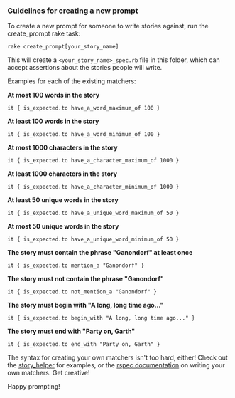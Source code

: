 ### Guidelines for creating a new prompt

To create a new prompt for someone to write stories against, run the create_prompt rake task:

```
rake create_prompt[your_story_name]
```

This will create a `<your_story_name>_spec.rb` file in this folder, which can accept assertions about the stories people will write.

Examples for each of the existing matchers:

**At most 100 words in the story**
```
it { is_expected.to have_a_word_maximum_of 100 }
```

**At least 100 words in the story**
```
it { is_expected.to have_a_word_minimum_of 100 }
```

**At most 1000 characters in the story**
```
it { is_expected.to have_a_character_maximum_of 1000 }
```

**At least 1000 characters in the story**
```
it { is_expected.to have_a_character_minimum_of 1000 }
```

**At least 50 unique words in the story**
```
it { is_expected.to have_a_unique_word_maximum_of 50 }
```

**At most 50 unique words in the story**
```
it { is_expected.to have_a_unique_word_minimum_of 50 }
```

**The story must contain the phrase "Ganondorf" at least once**
```
it { is_expected.to mention_a "Ganondorf" }
```

**The story must not contain the phrase "Ganondorf"**
```
it { is_expected.to not_mention_a "Ganondorf" }
```

**The story must begin with "A long, long time ago..."**
```
it { is_expected.to begin_with "A long, long time ago..." }
```

**The story must end with "Party on, Garth"**
```
it { is_expected.to end_with "Party on, Garth" }
```

The syntax for creating your own matchers isn't too hard, either! Check out the [story_helper](story_helper.rb) for examples, or the [rspec documentation](https://www.relishapp.com/rspec/rspec-expectations/v/2-4/docs/custom-matchers/define-matcher) on writing your own matchers. Get creative!

Happy prompting!
